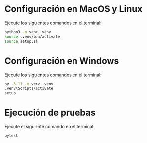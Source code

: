 # Configuración en MacOS y Linux

Ejecute los siguientes comandos en el terminal:

```bash
python3 -m venv .venv
source .venv/bin/activate
source setup.sh
```

# Configuración en Windows

Ejecute los siguientes comandos en el terminal:

```bash
py -3.11 -m venv .venv
.venv\Scripts\activate
setup
```

# Ejecución de pruebas

Ejecute el siguiente comando en el terminal:

```bash
pytest
```
